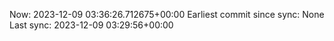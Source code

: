 Now: 2023-12-09 03:36:26.712675+00:00 Earliest commit since sync: None Last sync: 2023-12-09 03:29:56+00:00
